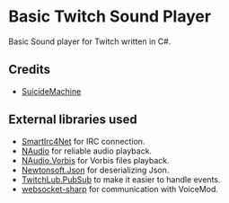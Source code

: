 ﻿Basic Twitch Sound Player
=====================
Basic Sound player for Twitch written in C#.

Credits
-------
  * [SuicideMachine](http://twitch.tv/suicidemachine)
  
External libraries used
-------
  * [SmartIrc4Net](https://github.com/meebey/SmartIrc4net) for IRC connection.
  * [NAudio](https://github.com/naudio/NAudio) for reliable audio playback.
  * [NAudio.Vorbis](https://github.com/naudio/Vorbis) for Vorbis files playback.
  * [Newtonsoft.Json](https://www.newtonsoft.com/json) for deserializing Json.
  * [TwitchLub.PubSub](https://github.com/TwitchLib/TwitchLib.PubSub) to make it easier to handle events.
  * [websocket-sharp](https://github.com/sta/websocket-sharp) for communication with VoiceMod.

